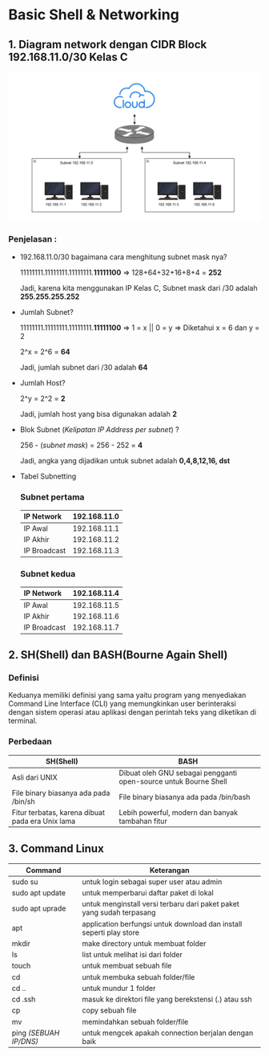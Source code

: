 # Basic Shell & Networking

## 1. Diagram network dengan CIDR Block 192.168.11.0/30 Kelas C
![alt text](https://github.com/mochamadrere/devops23-dumbways-mochamadrere/blob/main/pict/diagram%20network%20cidr%20blok%2030.png?raw=true)

### Penjelasan :
- 192.168.11.0/30 bagaimana cara menghitung subnet mask nya?


  11111111.11111111.11111111.**11111100**  => 128+64+32+16+8+4 = **252**

  Jadi, karena kita menggunakan IP Kelas C, Subnet mask dari /30 adalah **255.255.255.252**


- Jumlah Subnet?

  11111111.11111111.11111111.**11111100**  => 1 = x || 0 = y  => Diketahui x = 6 dan y = 2


  2^x = 2^6 = **64**


  Jadi, jumlah subnet dari /30 adalah **64**


- Jumlah Host?


  2^y = 2^2 = **2**


  Jadi, jumlah host yang bisa digunakan adalah **2**


- Blok Subnet (_Kelipatan IP Address per subnet_) ?


  256 - (_subnet mask_) = 256 - 252 = **4**


  Jadi, angka yang dijadikan untuk subnet adalah **0,4,8,12,16, dst**


- Tabel Subnetting

  ### Subnet pertama
  | **IP Network** | **192.168.11.0** |
  | -------------- | ---------------- |
  | IP Awal | 192.168.11.1 |
  | IP Akhir | 192.168.11.2 |
  | IP Broadcast | 192.168.11.3 |

  ### Subnet kedua
  | **IP Network** | **192.168.11.4** |
  | -------------- | ---------------- |
  | IP Awal | 192.168.11.5 |
  | IP Akhir | 192.168.11.6 |
  | IP Broadcast | 192.168.11.7 |


## 2. SH(Shell) dan BASH(Bourne Again Shell)

### Definisi
Keduanya memiliki definisi yang sama yaitu program yang menyediakan Command Line Interface (CLI) yang memungkinkan user berinteraksi dengan sistem operasi atau aplikasi dengan perintah teks yang diketikan di terminal.


### Perbedaan


| SH(Shell) | BASH |
| --------- | --------- |
| Asli dari UNIX | Dibuat oleh GNU sebagai pengganti open-source untuk Bourne Shell |
| File binary biasanya ada pada /bin/sh | File binary biasanya ada pada /bin/bash |
| Fitur terbatas, karena dibuat pada era Unix lama | Lebih powerful, modern dan banyak tambahan fitur |


## 3. Command Linux

| Command | Keterangan |
| ------- | -------- |
| sudo su | untuk login sebagai super user atau admin |
| sudo apt update | untuk memperbarui daftar paket di lokal |
| sudo apt uprade | untuk menginstall versi terbaru dari paket paket yang sudah terpasang |
| apt | application berfungsi untuk download dan install seperti play store |
| mkdir | make directory untuk membuat folder |
| ls | list untuk melihat isi dari folder |
| touch | untuk membuat sebuah file |
| cd | untuk membuka sebuah folder/file |
| cd .. | untuk mundur 1 folder |
| cd .ssh | masuk ke direktori file yang berekstensi (.) atau ssh |
| cp | copy sebuah file |
| mv | memindahkan sebuah folder/file |
| ping _(SEBUAH IP/DNS)_ | untuk mengcek apakah connection berjalan dengan baik |

